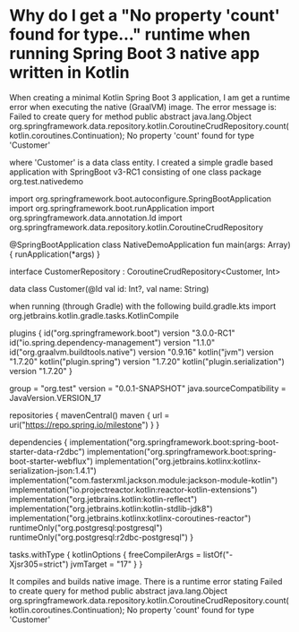 
# Why do I get a "No property 'count' found for type..." runtime when running Spring Boot 3 native app written in Kotlin

When creating a minimal Kotlin Spring Boot 3 application, I am get a runtime error when executing the native (GraalVM) image. The error message is:
Failed to create query for method public abstract java.lang.Object org.springframework.data.repository.kotlin.CoroutineCrudRepository.count(kotlin.coroutines.Continuation); No property 'count' found for type 'Customer'

where 'Customer' is a data class entity.
I created a simple gradle based application with SpringBoot v3-RC1 consisting of one class
package org.test.nativedemo

import org.springframework.boot.autoconfigure.SpringBootApplication
import org.springframework.boot.runApplication
import org.springframework.data.annotation.Id
import org.springframework.data.repository.kotlin.CoroutineCrudRepository

@SpringBootApplication
class NativeDemoApplication
fun main(args: Array<String>) {
    runApplication<NativeDemoApplication>(*args)
}

interface CustomerRepository : CoroutineCrudRepository<Customer, Int>

data class Customer(@Id val id: Int?, val name: String)

when running (through Gradle) with the following build.gradle.kts
import org.jetbrains.kotlin.gradle.tasks.KotlinCompile

plugins {
   id("org.springframework.boot") version "3.0.0-RC1"
   id("io.spring.dependency-management") version "1.1.0"
   id("org.graalvm.buildtools.native") version "0.9.16"
   kotlin("jvm") version "1.7.20"
   kotlin("plugin.spring") version "1.7.20"
   kotlin("plugin.serialization") version "1.7.20"
}

group = "org.test"
version = "0.0.1-SNAPSHOT"
java.sourceCompatibility = JavaVersion.VERSION_17

repositories {
   mavenCentral()
   maven { url = uri("https://repo.spring.io/milestone") }
}

dependencies {
   implementation("org.springframework.boot:spring-boot-starter-data-r2dbc")
   implementation("org.springframework.boot:spring-boot-starter-webflux")
   implementation("org.jetbrains.kotlinx:kotlinx-serialization-json:1.4.1")
   implementation("com.fasterxml.jackson.module:jackson-module-kotlin")
   implementation("io.projectreactor.kotlin:reactor-kotlin-extensions")
   implementation("org.jetbrains.kotlin:kotlin-reflect")
   implementation("org.jetbrains.kotlin:kotlin-stdlib-jdk8")
   implementation("org.jetbrains.kotlinx:kotlinx-coroutines-reactor")
   runtimeOnly("org.postgresql:postgresql")
   runtimeOnly("org.postgresql:r2dbc-postgresql")
}

tasks.withType<KotlinCompile> {
   kotlinOptions {
      freeCompilerArgs = listOf("-Xjsr305=strict")
      jvmTarget = "17"
   }
}

It compiles and builds native image. There is a runtime error stating
Failed to create query for method public abstract java.lang.Object org.springframework.data.repository.kotlin.CoroutineCrudRepository.count(kotlin.coroutines.Continuation); No property 'count' found for type 'Customer'


        